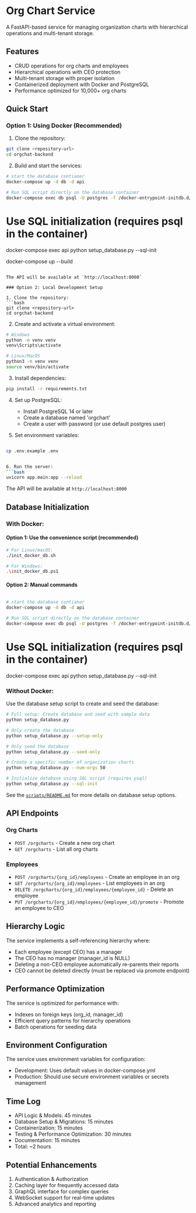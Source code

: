 # Org Chart Service

A FastAPI-based service for managing organization charts with hierarchical operations and multi-tenant storage.

## Features

- CRUD operations for org charts and employees
- Hierarchical operations with CEO protection
- Multi-tenant storage with proper isolation
- Containerized deployment with Docker and PostgreSQL
- Performance optimized for 10,000+ org charts

## Quick Start

### Option 1: Using Docker (Recommended)

1. Clone the repository:
```bash
git clone <repository-url>
cd orgchat-backend
```

2. Build and start the services:
```bash
# start the database contianer
docker-compose up -d db -d api

# Run SQL script directly on the database container
docker-compose exec db psql -U postgres -f /docker-entrypoint-initdb.d/init_db.sql
```

# Use SQL initialization (requires psql in the container)
docker-compose exec api python setup_database.py --sql-init

docker-compose up --build
```

The API will be available at `http://localhost:8000`

### Option 2: Local Development Setup

1. Clone the repository:
```bash
git clone <repository-url>
cd orgchat-backend
```

2. Create and activate a virtual environment:
```bash
# Windows
python -m venv venv
venv\Scripts\activate

# Linux/MacOS
python3 -m venv venv
source venv/bin/activate
```

3. Install dependencies:
```bash
pip install -r requirements.txt
```

4. Set up PostgreSQL:
   - Install PostgreSQL 14 or later
   - Create a database named 'orgchart'
   - Create a user with password (or use default postgres user)

5. Set environment variables:
```bash

cp .env.example .env


6. Run the server:
```bash
uvicorn app.main:app --reload
```

The API will be available at `http://localhost:8000`

## Database Initialization

### With Docker:

#### Option 1: Use the convenience script (recommended)
```bash
# For Linux/macOS:
./init_docker_db.sh

# For Windows:
.\init_docker_db.ps1
```

#### Option 2: Manual commands
```bash

# start the database contianer
docker-compose up -d db -d api

# Run SQL script directly on the database container
docker-compose exec db psql -U postgres -f /docker-entrypoint-initdb.d/init_db.sql
```

# Use SQL initialization (requires psql in the container)
docker-compose exec api python setup_database.py --sql-init

### Without Docker:
Use the database setup script to create and seed the database:

```bash
# Full setup: Create database and seed with sample data
python setup_database.py

# Only create the database
python setup_database.py --setup-only

# Only seed the database
python setup_database.py --seed-only

# Create a specific number of organization charts
python setup_database.py --num-orgs 50

# Initialize database using SQL script (requires psql)
python setup_database.py --sql-init
```

See the [`scripts/README.md`](scripts/README.md) for more details on database setup options.

## API Endpoints

### Org Charts
- `POST /orgcharts` - Create a new org chart
- `GET /orgcharts` - List all org charts

### Employees
- `POST /orgcharts/{org_id}/employees` - Create an employee in an org
- `GET /orgcharts/{org_id}/employees` - List employees in an org
- `DELETE /orgcharts/{org_id}/employees/{employee_id}` - Delete an employee
- `PUT /orgcharts/{org_id}/employees/{employee_id}/promote` - Promote an employee to CEO

## Hierarchy Logic

The service implements a self-referencing hierarchy where:
- Each employee (except CEO) has a manager
- The CEO has no manager (manager_id is NULL)
- Deleting a non-CEO employee automatically re-parents their reports
- CEO cannot be deleted directly (must be replaced via promote endpoint)

## Performance Optimization

The service is optimized for performance with:
- Indexes on foreign keys (org_id, manager_id)
- Efficient query patterns for hierarchy operations
- Batch operations for seeding data

## Environment Configuration

The service uses environment variables for configuration:

- Development: Uses default values in docker-compose.yml
- Production: Should use secure environment variables or secrets management

## Time Log

- API Logic & Models: 45 minutes
- Database Setup & Migrations: 15 minutes
- Containerization: 15 minutes
- Testing & Performance Optimization: 30 minutes
- Documentation: 15 minutes
- Total: ~2 hours

## Potential Enhancements

1. Authentication & Authorization
2. Caching layer for frequently accessed data
3. GraphQL interface for complex queries
4. WebSocket support for real-time updates
5. Advanced analytics and reporting